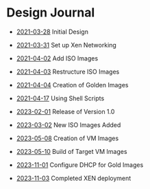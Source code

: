 # Design Journal

* [2021-03-28](2021_03_28.md) Initial Design
* [2021-03-31](2021_03_31.md) Set up Xen Networking
* [2021-04-02](2021_04_02.md) Add ISO Images
* [2021-04-03](2021_04_03.md) Restructure ISO Images
* [2021-04-04](2021_04_04.md) Creation of Golden Images
* [2021-04-17](2021_04_17.md) Using Shell Scripts
* [2023-02-01](2023_02_01.md) Release of Version 1.0
* [2023-03-02](2023_03_02.md) New ISO Images Added
* [2023-05-08](2023_05_08.md) Creation of VM Images
* [2023-05-10](2023_05_10.md) Build of Target VM Images
* [2023-11-01](2023_11_01.md) Configure DHCP for Gold Images

* [2023-11-03](2023_11_03.md) Completed XEN deployment
